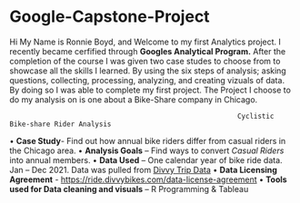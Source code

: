 # Google-Capstone-Project

Hi My Name is Ronnie Boyd, and Welcome to my first Analytics project. I recently became cerfified through **Googles Analytical Program.** After the completion of the course I was given two case studes to choose from to showcase all the skills I learned. By using the six steps of analysis; asking questions, collecting, processing, analyzing, and creating vizuals of data. By doing so I was able to complete my first project.  The Project I choose to do my analysis on is one about a Bike-Share company in Chicago.

                                                            Cyclistic Bike-share Rider Analysis
                                                            
                                                            
•	**Case Study**- Find out how annual bike riders differ from casual riders in the Chicago area.
•	**Analysis Goals** – Find ways to convert *Casual Riders* into annual members.
•	**Data Used** – One calendar year of bike ride data. Jan – Dec 2021. Data was pulled from [ Divvy Trip Data](https://divvy-tripdata.s3.amazonaws.com/index.html )
•	**Data Licensing Agreement** - https://ride.divvybikes.com/data-license-agreement
•	**Tools used for Data cleaning and visuals** – R Programming & Tableau 

